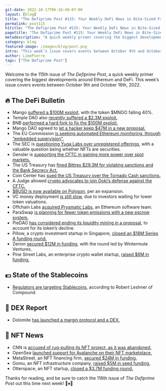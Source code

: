 ```yaml
---
git-date: 2022-10-17T06:16:40-07:00
layout: [blog]
title: "The Defiprime Post #115: Your Weekly DeFi News in Bite-Sized Fashion"
permalink: post115
h1title: "The Defiprime Post #115: Your Weekly DeFi News in Bite-Sized Fashion"
pagetitle: "The Defiprime Post #115: Your Weekly DeFi News in Bite-Sized Fashion"
metadescription: "A quick weekly primer covering the biggest developments around Ethereum and DeFi. This week’s issue covers events between October 9th and October 16th, 2022"
category: blog
featured-image: /images/blog/post.png
intro: "This week’s issue covers events between October 9th and October 16th, 2022"
author: LimePierre
tags: ["The Defiprime Post"]
---
```


Welcome to the 115th issue of _The Defiprime Post_, a quick weekly primer covering the biggest developments around Ethereum and DeFi. This week’s issue covers events between October 9th and October 16th, 2022.


## 🔥 The DeFi Bulletin

* Mango [suffered a $100M exploit](https://www.coindesk.com/business/2022/10/11/breaking-news-solana-based-decentralized-finance-platform-mango-hit-by-potential-100-million-exploit/), with the token $MNGO falling 40%. 
* Temple DAO also [recently suffered a $2.3M exploit. ](https://www.coindesk.com/business/2022/10/11/defi-protocol-temple-dao-struck-by-23m-exploit/)
* BNB [performed a hard fork to fix the $100M exploit. ](https://www.coindesk.com/business/2022/10/11/bnb-smart-chain-to-perform-hard-fork-as-fix-for-100m-exploit/)
* Mango DAO agreed to [let a hacker keep $47M in a new proposal. ](https://cryptobriefing.com/mango-dao-agrees-to-pay-hacker-47-million/)
* The EU Commission [is seeking automated Ethereum monitoring, through “embedded supervision”.](https://www.theblock.co/post/175920/eu-commission-seeks-automated-ethereum-defi-monitoring) 
* The SEC is [questioning Yuga Labs over unregistered offerings](https://www.coindesk.com/policy/2022/10/11/sec-investigating-bored-ape-creator-yuga-labs-over-unregistered-offerings-report/), with a valuable question being whether NFTs are securities. 
* Gensler is [supporting the CFTC in gaining more power over spot markets. ](https://www.theblock.co/post/177224/gensler-supports-granting-cftc-more-power-over-spot-markets)
* The US Treasury has [fined Bittrex $29.3M for violating sanctions and the Bank Secrecy Act. ](https://www.cnbc.com/2022/10/11/crypto-company-fined-29point3-million-for-violating-multiple-us-sanctions-.html)
* Coin Center has [sued the US Treasury over the Tornado Cash sanctions. ](https://www.theblock.co/post/176701/coin-center-sues-treasury-over-tornado-cash-sanctions)
* A Judge allowed [crypto advocates to join Ooki’s defense against the CFTC.](https://www.coindesk.com/policy/2022/10/13/us-judge-allows-crypto-advocates-to-join-ooki-defense-against-cftc/) 
* [$BUSD is now available on Polygon](https://blog.polygon.technology/binance-stablecoin-busd-is-now-available-on-polygon/), per an expansion. 
* VC money deployment [is still slow](https://techcrunch.com/2022/10/13/crypto-vc-deployment-still-slow-as-investors-wait-for-even-lower-valuations/), due to investors waiting for lower token valuations. 
* Offchain Labs [acquired Prysmatic Labs](https://www.theblock.co/post/176548/offchain-labs-acquires-ethereum-software-team-prysmatic-labs), an Ethereum software team. 
* ParaSwap [is planning for fewer token emissions with a new escrow system.](https://www.theblock.co/post/175892/paraswap-plots-reduced-token-emissions-with-new-social-escrow-system)
* PieDAO [has considered ending its liquidity mining in a proposal](https://www.theblock.co/post/176599/piedao-mulls-ending-liquidity-mining-as-dough-token-slumps), to account for its token’s decline.   
* Pillow, a crypto investment startup in Singapore, [closed an $18M Series A funding round.](https://www.coindesk.com/business/2022/10/13/singapore-crypto-investment-startup-pillow-raises-18m-series-a/)
* Zerion [secured $12M in funding](https://www.theblock.co/post/176187/wintermute-ventures-leads-zerions-12-million-raise-to-shake-up-crypto-wallets?s=35), with the round led by Wintermute Ventures. 
* Pine Street Labs, an enterprise crypto wallet startup, [raised $6M in funding.](https://www.coindesk.com/business/2022/10/13/enterprise-crypto-wallet-startup-pine-street-labs-raises-6m-in-polychain-led-round/)


## 💵 State of the Stablecoins

* [Regulators are targeting Stablecoins](https://decrypt.co/111782/regulators-are-targeting-stablecoins-due-to-crazy-product-market-fit-compounds-robert-leshner), according to Robert Leshner of Compound. 


## 💱 DEX Report

* Dolomite [has launched a margin protocol and a DEX.](https://medium.com/dolomite-official/dolomite-launches-margin-protocol-and-dex-our-journey-begins-862777432414)


## 💎 NFT News

* CNN is [accused of rug-pulling its NFT project, as it was abandoned.](https://www.theverge.com/2022/10/10/23397766/vault-by-cnn-nft-shutdown-flow-rebate-rugpull)
* OpenSea [launched support for Avalanche on their NFT marketplace.](https://medium.com/avalancheavax/opensea-launches-support-for-avalanche-expanding-access-to-avalanche-nfts-e98e58ee81a) 
* MetaStreet, an NFT financing firm, [secured $24M in funding. ](https://www.theblock.co/post/176984/dragonfly-and-opensea-back-10-million-raise-for-nft-financing-firm-metastreet)
* Gomu, an NFT infrastructure company, [raised $5M in seed funding.](https://www.coindesk.com/business/2022/10/12/nft-infrastructure-company-gomu-closes-5m-seed-round/)
* Otterspace, an NFT startup, [closed a $3.7M funding round.](https://www.theblock.co/post/176481/nft-startup-otterspace-raises-3-7-million-to-definancialize-web3-exclusive)

Thanks for reading, and be sure to catch the 116th issue of _The Defiprime Post_ out this time next week! 👋♦️👋